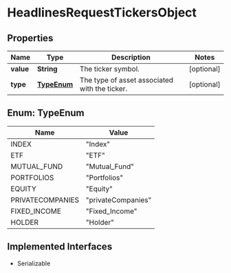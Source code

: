 

# HeadlinesRequestTickersObject


## Properties

Name | Type | Description | Notes
------------ | ------------- | ------------- | -------------
**value** | **String** | The ticker symbol. |  [optional]
**type** | [**TypeEnum**](#TypeEnum) | The type of asset associated with the ticker. |  [optional]



## Enum: TypeEnum

Name | Value
---- | -----
INDEX | &quot;Index&quot;
ETF | &quot;ETF&quot;
MUTUAL_FUND | &quot;Mutual_Fund&quot;
PORTFOLIOS | &quot;Portfolios&quot;
EQUITY | &quot;Equity&quot;
PRIVATECOMPANIES | &quot;privateCompanies&quot;
FIXED_INCOME | &quot;Fixed_Income&quot;
HOLDER | &quot;Holder&quot;


## Implemented Interfaces

* Serializable


